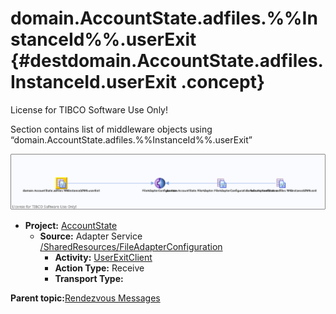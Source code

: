 # domain.AccountState.adfiles.%%InstanceId%%.userExit {#destdomain.AccountState.adfiles.__InstanceId__.userExit .concept}

License for TIBCO Software Use Only!

Section contains list of middleware objects using “domain.AccountState.adfiles.%%InstanceId%%.userExit”

![](dest_Id106.png)

-   **Project:** [AccountState](../projs/AccountState.md)
    -   **Source:**  Adapter Service [/SharedResources/FileAdapterConfiguration](../../../projects/AccountState/SharedResources/FileAdapterConfiguration.adfiles.md)
        -   **Activity:** [UserExitClient](../projs/act_105.md)
        -   **Action Type:** Receive
        -   **Transport Type:**

**Parent topic:**[Rendezvous Messages](../../../crossref/dest/msgs/common/RendezvousMessages.md)

